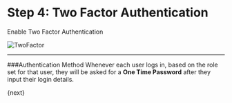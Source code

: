 <!-- add-breadcrumbs -->
# Step 4: Two Factor Authentication

Enable Two Factor Authentication

<img alt="TwoFactor" class="screenshot" src="/docs/assets/img/setup-wizard/twofactor.png">

---
###Authentication Method
Whenever each user logs in, based on the role set for that user,
they will be asked for a **One Time Password** after they input 
their login details.

{next}
